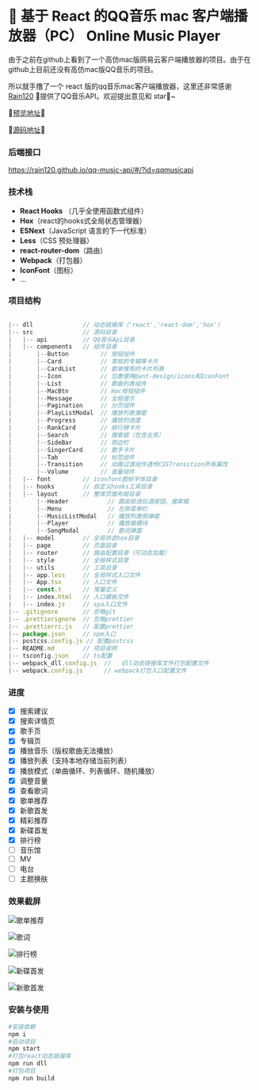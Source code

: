 # 🎵 基于 React 的QQ音乐 mac 客户端播放器（PC） Online Music Player

由于之前在github上看到了一个高仿mac版网易云客户端播放器的项目。由于在github上目前还没有高仿mac版QQ音乐的项目。

所以就手撸了一个  react 版的qq音乐mac客户端播放器，这里还非常感谢 [Rain120](https://github.com/Rain120) 👬提供了QQ音乐API。欢迎提出意见和 star🌟~

🌟[预览地址](http://music.rayhomie.icu/)🌟

🌟[源码地址](https://github.com/rayhomie/react-qq-music)🌟



### 后端接口

https://rain120.github.io/qq-music-api/#/?id=qqmusicapi



### 技术栈

- **React Hooks** （几乎全使用函数式组件）
- **Hox**（react的hooks式全局状态管理器）
- **ESNext**（JavaScript 语言的下一代标准）
- **Less**（CSS 预处理器）
- **react-router-dom**（路由）
- **Webpack**（打包器）
- **IconFont**（图标）
- ...

### 项目结构

```js

|-- dll              // 动态链接库（'react','react-dom','hox'）
|-- src              // 源码目录 
|   |-- api          // QQ音乐Api目录   
|   |-- components   // 组件目录
|       |--Button         // 按钮组件
|       |--Card           // 常规的专辑等卡片
|       |--CardList       // 歌单推荐的卡片列表
|       |--Icon           // 包裹使用@ant-design/icons和IconFont
|       |--List           // 歌曲列表组件
|       |--MacBtn         // mac按钮组件
|       |--Message        // 全局提示
|       |--Pagination     // 分页组件
|       |--PlayListModal  // 播放列表弹窗
|       |--Progress       // 播放的进度
|       |--RankCard       // 排行榜卡片
|       |--Search         // 搜索框（包含业务）
|       |--SideBar        // 侧边栏
|       |--SingerCard     // 歌手卡片
|       |--Tab            // 标签组件
|       |--Transition     // 动画过渡组件透传CSSTransition所有属性
|       |--Volume         // 音量组件
|   |-- font         // iconfont图标字体目录
|   |-- hooks        // 自定义hooks工具目录
|   |-- layout       // 整体页面布局目录
|       |--Header           // 路由前进后退按钮、搜索框
|       |--Menu             // 左侧菜单栏
|       |--MusicListModal   // 播放列表侧弹窗
|       |--Player           // 播放器模块
|       |--SongModal        // 歌词弹窗
|   |-- model        // 全局状态hox目录
|   |-- page         // 页面目录
|   |-- router       // 路由配置目录（可动态加载）
|   |-- style        //	全局样式目录
|   |-- utils        // 工具目录
|   |-- app.less     // 全局样式入口文件
|   |-- App.tsx      // 入口文件
|   |-- const.t      // 常量定义
|   |-- index.html   // 入口模板文件
|   |-- index.js     // spa入口文件
|-- .gitignore       // 忽略git
|-- .prettierignore	 // 忽略prettier
|-- .prettierrc.js   // 配置prettier
|-- package.json     // npm入口	 
|-- postcss.config.js // 配置postcss
|-- README.md        // 项目说明
|-- tsconfig.json    // ts配置
|-- webpack_dll.config.js  //	dll动态链接库文件打包配置文件
|-- webpack.config.js      // webpack打包入口配置文件			 
```

### 进度

- [x] 搜索建议
- [x] 搜索详情页
- [x] 歌手页
- [x] 专辑页
- [x] 播放音乐（版权歌曲无法播放）
- [x] 播放列表（支持本地存储当前列表）
- [x] 播放模式（单曲循环、列表循环、随机播放）
- [x] 调整音量
- [x] 查看歌词
- [x] 歌单推荐
- [x] 新歌首发
- [x] 精彩推荐
- [x] 新碟首发
- [x] 排行榜
- [ ] 音乐馆
- [ ] MV
- [ ] 电台
- [ ] 主题换肤

### 效果截屏

![歌单推荐](https://personal-financ.oss-cn-chengdu.aliyuncs.com/qqmusic/Snipaste_2021-06-22_21-45-20.png)

![歌词](https://personal-financ.oss-cn-chengdu.aliyuncs.com/qqmusic/Snipaste_2021-06-22_21-45-59.png)

![排行榜](https://personal-financ.oss-cn-chengdu.aliyuncs.com/qqmusic/Snipaste_2021-06-22_21-46-49.png)

![新碟首发](https://personal-financ.oss-cn-chengdu.aliyuncs.com/qqmusic/Snipaste_2021-06-22_21-47-18.png)

![新歌首发](https://personal-financ.oss-cn-chengdu.aliyuncs.com/qqmusic/Snipaste_2021-06-22_21-47-47.png)



### 安装与使用

```bash
#安装依赖
npm i
#启动项目
npm start
#打包react动态链接库
npm run dll 
#打包项目
npm run build
```






